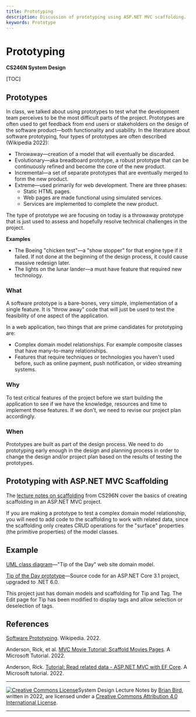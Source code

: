 ```yaml
---
title: Prototyping
description: Discussion of prototyping using ASP.NET MVC scaffolding.
keywords: Prototype
---
```

# Prototyping

**CS246N System Design**

[TOC]

## Prototypes

In class, we talked about using prototypes to test what the development team perceives to be the most difficult parts of the project. Prototypes are often used to get feedback from end users or stakeholders on the design of the software product&mdash;both functionality and usability. In the literature about software prototyping, four types of prototypes are often described (Wikipedia 2022):

- Throwaway&mdash;creation of a model that will eventually be discarded.
- Evolutionary&mdash;aka breadboard prototype, a robust prototype that can be continuously refined and become the core of the new product.
- Incremental&mdash;a set of separate prototypes that are eventually merged to form the new product.
- Extreme&mdash;used primarily for web development. There are three phases:
  - Static HTML pages.
  - Web pages are made functional using simulated services.
  - Services are implemented to complete the new product.

The type of prototype we are focusing on today is a throwaway prototype that is just used to assess and hopefully resolve technical challenges in the project.

**Examples**

- The Boeing "chicken test"&mdash;a "show stopper" for that engine type if it failed. If not done at the beginning of the design process, it could cause massive redesign later.
- The lights on the lunar lander&mdash;a must have feature that required new technology.

### What

A software prototype is a bare-bones, very simple, implementation of a single feature. It is "throw away" code that will just be used to test the feasibility of one aspect of the application.

In a web application, two things that are prime candidates for prototyping are:

- Complex domain model relationships. For example composite classes that have many-to-many relationships.
- Features that require techniques or technologies you haven't used before, such as online payment, push notification, or video streaming systems.

### Why

To test critical features of the project before we start building the application to see if we have the knowledge, resources and time to implement those features. If we don't, we need to revise our project plan accordingly.

### When

Prototypes are built as part of the design process. We need to do prototyping early enough in the design and planning process in order to change the design and/or project plan based on the results of testing the prototypes.



## Prototyping with ASP.NET MVC Scaffolding

The [lecture notes on scaffolding](http://lcc-cit.github.io/CS296N-CourseMaterials/LectureNotes/CS296N-LN-WK05-D2.1-Scaffolding.html) from CS296N cover the basics of creating scaffolding in an ASP.NET MVC project.

If you are making a prototype to test a complex domain model relationship, you will need to add code to the scaffolding to work with related data, since the scaffolding only creates CRUD operations for the "surface" properties (the primitive properties) of the model classes.



## Example

[UML class diagram](https://github.com/ProfBird/TipOfTheDay-AspNetCore3/blob/PrototypeDemo/Docs/TipOfTheDayDomainModel2022.pdf)&mdash;"Tip of the Day" web site domain model.

[Tip of the Day prototype](https://github.com/ProfBird/TipOfTheDay-AspNetCore3/tree/PrototypeDemo)&mdash;Source code for an ASP.NET Core 3.1 project, upgraded to .NET 6.0.

This project just has domain models and scaffolding for Tip and Tag. The Edit page for Tip has been modified to display tags and allow selection or deselection of tags.



## References

[Software Prototyping](https://en.wikipedia.org/wiki/Software_prototyping#:~:text=Software%20prototyping%20is%20the%20activity%20of%20creating%20prototypes,other%20fields%2C%20such%20as%20mechanical%20engineering%20or%20manufacturing.). Wikipedia. 2022.

Anderson, Rick, et al. [MVC Movie Tutorial: Scaffold Movies Pages](https://docs.microsoft.com/en-us/aspnet/core/tutorials/first-mvc-app/adding-model?view=aspnetcore-3.1&tabs=visual-studio#scaffold-movie-pages-2). A Microsoft Tutorial. 2022. 

Anderson, Rick. [Tutorial: Read related data - ASP.NET MVC with EF Core](https://docs.microsoft.com/en-us/aspnet/core/data/ef-mvc/read-related-data?view=aspnetcore-3.1). A Microsoft tutorial. 2022.

------

 [![Creative Commons License](https://i.creativecommons.org/l/by/4.0/88x31.png)](http://creativecommons.org/licenses/by/4.0/)System Design  Lecture Notes by [Brian Bird](https://profbird.online), written in <time>2022</time>, are licensed under a [Creative Commons Attribution 4.0 International License](http://creativecommons.org/licenses/by/4.0/). 

------